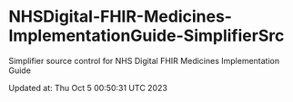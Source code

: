 # NHSDigital-FHIR-Medicines-ImplementationGuide-SimplifierSrc  
Simplifier source control for NHS Digital FHIR Medicines Implementation Guide  


Updated at: Thu Oct  5 00:50:31 UTC 2023
